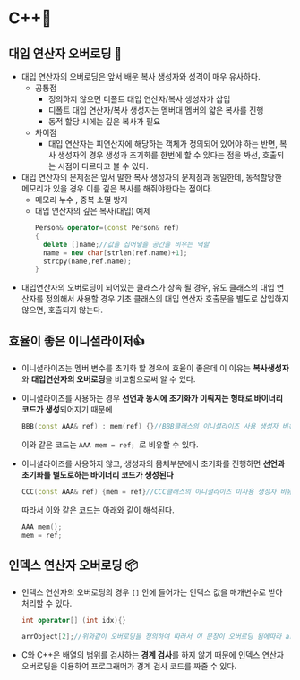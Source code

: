 # C++📜

## 대입 연산자 오버로딩 🎯

- 대입 연산자의 오버로딩은 앞서 배운 복사 생성자와 성격이 매우 유사하다.
  - 공통점
    - 정의하지 않으면 디폴트 대입 연산자/복사 생성자가 삽입
    - 디폴트 대입 연산자/복사 생성자는 멤버대 멤버의 얇은 복사를 진행
    - 동적 할당 시에는 깊은 복사가 필요
  - 차이점
    - 대입 연산자는 피연산자에 해당하는 객체가 정의되어 있어야 하는 반면, 복사 생성자의 경우 생성과 초기화를 한번에 할 수 있다는 점을 봐선, 호출되는 시점이 다르다고 볼 수 있다.
- 대입 연산자의 문제점은 앞서 말한 복사 생성자의 문제점과 동일한데, 동적할당한 메모리가 있을 경우 이를 깊은 복사를 해줘야한다는 점이다.
  - 메모리 누수 , 중복 소멸 방지
  - 대입 연산자의 깊은 복사(대입) 예제
    ```cpp
    Person& operator=(const Person& ref)
    {
      delete []name;//값을 집어넣을 공간을 비우는 역할
      name = new char[strlen(ref.name)+1];
      strcpy(name,ref.name);
    }
    ```
- 대입연산자의 오버로딩이 되어있는 클래스가 상속 될 경우, 유도 클래스의 대입 연산자를 정의해서 사용할 경우 기초 클래스의 대입 연산자 호출문을 별도로 삽입하지 않으면, 호출되지 않는다.

## 효율이 좋은 이니셜라이저👍

- 이니셜라이즈는 멤버 변수를 초기화 할 경우에 효율이 좋은데 이 이유는 **복사생성자**와 **대입연산자의 오버로딩**을 비교함으로써 알 수 있다.

- 이니셜라이즈를 사용하는 경우 **선언과 동시에 초기화가 이뤄지는 형태로 바이너리 코드가 생성**되어지기 때문에

  ```cpp
  BBB(const AAA& ref) : mem(ref) {}//BBB클래스의 이니셜라이즈 사용 생성자 비유
  ```

  이와 같은 코드는 `AAA mem = ref; `로 비유할 수 있다.

- 이니셜라이즈를 사용하지 않고, 생성자의 몸체부분에서 초기화를 진행하면 **선언과 초기화를 별도로하는 바이너리 코드가 생성된다**
  ```cpp
  CCC(const AAA& ref) {mem = ref}//CCC클래스의 이니셜라이즈 미사용 생성자 비유
  ```
  따라서 이와 같은 코드는 아래와 같이 해석된다.
  ```cpp
  AAA mem();
  mem = ref;
  ```

## 인덱스 연산자 오버로딩 📦

- 인덱스 연산자의 오버로딩의 경우 `[]` 안에 들어가는 인덱스 값을 매개변수로 받아 처리할 수 있다.

  ```cpp
  int operator[] (int idx){}

  arrObject[2];//위와같이 오버로딩을 정의하여 따라서 이 문장이 오버로딩 됨에따라 arrObject.operator[](2);로 해석된다.
  ```

- C와 C++은 배열의 범위를 검사하는 **경계 검사**를 하지 않기 때문에 인덱스 연산자 오버로딩을 이용하여 프로그래머가 경계 검사 코드를 짜줄 수 있다.
